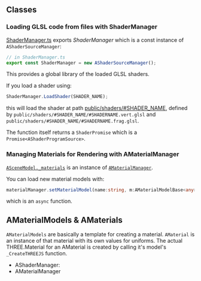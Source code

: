 

## Classes

### Loading GLSL code from files with ShaderManager
[ShaderManager.ts](ShaderManager.ts) exports *ShaderManager* which is a const instance of `AShaderSourceManager`:
```typescript
// in ShaderManager.ts
export const ShaderManager = new AShaderSourceManager();
```
This provides a global library of the loaded GLSL shaders. 

If you load a shader using:
```typescript
ShaderManager.LoadShader(SHADER_NAME);
```
this will load the shader at path [public/shaders/#SHADER_NAME](../../../../public/shaders/README.md), defined by `public/shaders/#SHADER_NAME/#SHADERNAME.vert.glsl` and `public/shaders/#SHADER_NAME/#SHADERNAME.frag.glsl`.

The function itself returns a `ShaderPromise` which is a `Promise<AShaderProgramSource>`.


### Managing Materials for Rendering with AMaterialManager
[`ASceneModel._materials`](../../scene/ASceneModel.ts) is an instance of [`AMaterialManager`](AMaterialManager.ts).

You can load new material models with:
```typescript
materialManager.setMaterialModel(name:string, m:AMaterialModelBase<any>)
```
which is an `async` function.



## AMaterialModels \& AMaterials
`AMaterialModels` are basically a template for creating a material.
`AMaterial` is an instance of that material with its own values for uniforms.
The actual THREE.Material for an AMaterial is created by calling it's model's `_CreateTHREEJS` function.


- AShaderManager: 
- AMaterialManager
